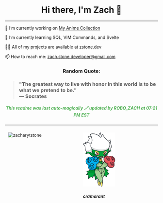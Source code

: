 <h1 align="center">Hi there, I'm Zach 👋</h1>

<hr/>

<p align="left">🔭 I’m currently working on <a href="https://github.com/ZacharyTStone/My-Anime-Collection">My Anime Collection</a></p>

<p align="left">🌱 I’m currently learning SQL, VIM Commands, and Svelte</p>

<p align="left">👨‍💻 All of my projects are available at <a href="https://www.zstone.dev/">zstone.dev</a></p>

<p align="left">📫 How to reach me: <a href="mailto:zach.stone.developer@gmail.com">zach.stone.developer@gmail.com</a></p>

<!-- Add a Quotes section -->
<h3 align="center">Random Quote:</h3>
<h3>
<blockquote>
  "The greatest way to live with honor in this world is to be what we pretend to be."
<br>— Socrates
</blockquote>
</h3>

<h5 align="center" style="color: #4CAF50; font-style: italic; font-weight: bold;"> This readme was last auto-magically 🪄 updated by ROBO_ZACH at 07:21 PM EST </h5>

<hr/>

<div style="display: flex; justify-content: space-between; width: 70%; padding: 10px;">
    <div style="width: 70%;">
        <img src="https://github-readme-streak-stats.herokuapp.com/?user=zacharytstone" alt="zacharytstone" style="width: 100%;" />
    </div>
    <div style="width: 30%;">
        <img class='poke-img' src='https://raw.githubusercontent.com/PokeAPI/sprites/master/sprites/pokemon/other/dream-world/407.svg' alt='roserade'></img>
        <h5 class='poke-name'>cramorant</h5>
    </div>
</div>
